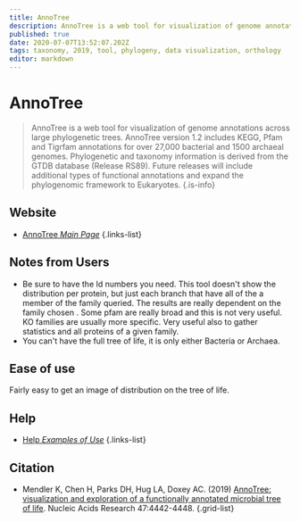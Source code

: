 ```yaml
---
title: AnnoTree
description: AnnoTree is a web tool for visualization of genome annotations across large phylogenetic trees.
published: true
date: 2020-07-07T13:52:07.202Z
tags: taxonomy, 2019, tool, phylogeny, data visualization, orthology
editor: markdown
---
```


# AnnoTree

> AnnoTree is a web tool for visualization of genome annotations across large phylogenetic trees. AnnoTree version 1.2 includes KEGG, Pfam and Tigrfam annotations for over 27,000 bacterial and 1500 archaeal genomes. Phylogenetic and taxonomy information is derived from the GTDB database (Release RS89).
&NewLine;
Future releases will include additional types of functional annotations and expand the phylogenomic framework to Eukaryotes.
{.is-info}

## Website

- [AnnoTree *Main Page*](http://annotree.uwaterloo.ca/)
{.links-list}

## Notes from Users

- Be sure to have the Id numbers you need. This tool doesn't show the distribution per protein, but just each branch that have all of the a member of the family queried. The results are really dependent on the family chosen . Some pfam are really broad and this is not very useful. KO families are usually more specific. Very useful also to gather statistics and all proteins of a given family.
- You can't have the full tree of life, it is only either Bacteria or Archaea.

## Ease of use
Fairly easy to get an image of distribution on the tree of life.

## Help

- [Help *Examples of Use*](http://annotree.uwaterloo.ca/app/examples.html)
{.links-list}

## Citation

- Mendler K, Chen H, Parks DH, Hug LA, Doxey AC. (2019) [AnnoTree: visualization and exploration of a functionally annotated microbial tree of life](http://dx.doi.org/10.1093/nar/gkz246). Nucleic Acids Research 47:4442-4448.
{.grid-list}